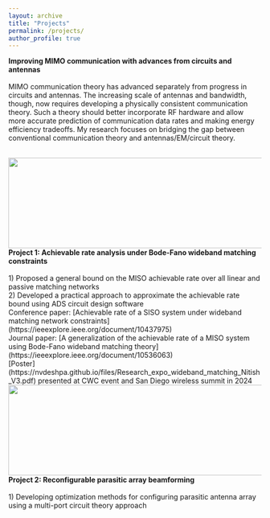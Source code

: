 ```yaml
---
layout: archive
title: "Projects"
permalink: /projects/
author_profile: true
---
```


<b> Improving MIMO communication with advances from circuits and antennas </b> 
<br>
<br> 
MIMO communication theory has advanced separately from progress in circuits and antennas. The increasing scale of antennas and bandwidth, though, now requires developing a physically consistent communication theory. Such a theory should better incorporate RF hardware and allow more accurate prediction of communication data rates and making energy efficiency tradeoffs. My research focuses on bridging the gap between conventional communication theory and antennas/EM/circuit theory.
<br>
<br>

<img src="https://nvdeshpa.github.io/files/achievable_rate_optim_matching_con.png" width="750" height="180" style="float:top">
<br>
<b> Project 1:  Achievable rate analysis under Bode-Fano wideband matching constraints</b> 
<br>
<br>
1) Proposed a general bound on the MISO achievable rate over all linear and passive matching networks
<br>
2) Developed a practical approach to approximate the achievable rate bound using ADS circuit design software
<br>
Conference paper: [Achievable rate of a SISO system under wideband matching network constraints](https://ieeexplore.ieee.org/document/10437975)
<br>
Journal paper: [A generalization of the achievable rate of a MISO system using Bode-Fano wideband matching theory](https://ieeexplore.ieee.org/document/10536063)
<br>
[Poster](https://nvdeshpa.github.io/files/Research_expo_wideband_matching_Nitish_V3.pdf) presented at CWC event and San Diego wireless summit in 2024
<br>


<img src="https://nvdeshpa.github.io/files/parasitic_reconfigurable_beamforming.png" width="750" height="180" style="float:top">
<br>
<b> Project 2: Reconfigurable parasitic array beamforming</b> 
<br>
<br>
1) Developing optimization methods for configuring parasitic antenna array
using a multi-port circuit theory approach
<br>

